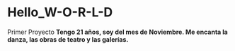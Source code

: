 # Hello_W-O-R-L-D
Primer Proyecto
**Tengo 21 años, soy del mes de Noviembre. Me encanta la danza, las obras de teatro y las galerías.**
